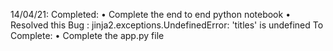 14/04/21:
Completed:
• Complete the end to end python notebook
• Resolved this Bug : jinja2.exceptions.UndefinedError: 'titles' is undefined
To Complete:
• Complete the app.py file
